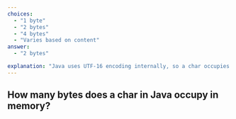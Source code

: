 ```yaml
---
choices:
  - "1 byte"
  - "2 bytes"
  - "4 bytes"
  - "Varies based on content"
answer:
  - "2 bytes"

explanation: "Java uses UTF-16 encoding internally, so a char occupies 2 bytes."
---
```


## How many bytes does a char in Java occupy in memory?
